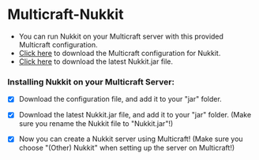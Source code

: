 # Multicraft-Nukkit

- You can run Nukkit on your Multicraft server with this provided Multicraft configuration.
- [Click here](https://github.com/XShockinFireX/Multicraft-Nukkit/releases/download/v1.0.0/nukkit.jar.conf) to download the Multicraft configuration for Nukkit.
- [Click here](http://ci.mengcraft.com:8080/job/nukkit/) to download the latest Nukkit.jar file.

### Installing Nukkit on your Multicraft Server:
- [x] Download the configuration file, and add it to your "jar" folder.
- [x] Download the latest Nukkit.jar file, and add it to your "jar" folder. (Make sure you rename the Nukkit file to "Nukkit.jar"!)
- [x] Now you can create a Nukkit server using Multicraft! (Make sure you choose "(Other) Nukkit" when setting up the server on Multicraft!)

